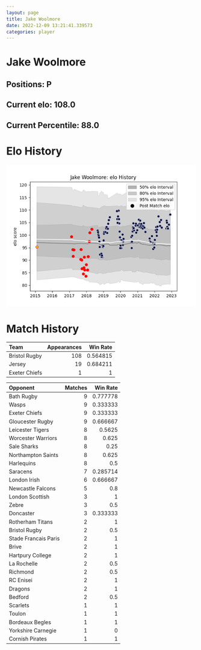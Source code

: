 ```yaml
---  
layout: page  
title: Jake Woolmore  
date: 2022-12-09 13:21:41.339573  
categories: player  
---
```

# Jake Woolmore

## Positions: P

## Current elo: 108.0

## Current Percentile: 88.0

# Elo History


![elo history](history_JakeWoolmore.png)
# Match History


| Team          |   Appearances |   Win Rate |
|:--------------|--------------:|-----------:|
| Bristol Rugby |           108 |   0.564815 |
| Jersey        |            19 |   0.684211 |
| Exeter Chiefs |             1 |   1        |

| Opponent             |   Matches |   Win Rate |
|:---------------------|----------:|-----------:|
| Bath Rugby           |         9 |   0.777778 |
| Wasps                |         9 |   0.333333 |
| Exeter Chiefs        |         9 |   0.333333 |
| Gloucester Rugby     |         9 |   0.666667 |
| Leicester Tigers     |         8 |   0.5625   |
| Worcester Warriors   |         8 |   0.625    |
| Sale Sharks          |         8 |   0.25     |
| Northampton Saints   |         8 |   0.625    |
| Harlequins           |         8 |   0.5      |
| Saracens             |         7 |   0.285714 |
| London Irish         |         6 |   0.666667 |
| Newcastle Falcons    |         5 |   0.8      |
| London Scottish      |         3 |   1        |
| Zebre                |         3 |   0.5      |
| Doncaster            |         3 |   0.333333 |
| Rotherham Titans     |         2 |   1        |
| Bristol Rugby        |         2 |   0.5      |
| Stade Francais Paris |         2 |   1        |
| Brive                |         2 |   1        |
| Hartpury College     |         2 |   1        |
| La Rochelle          |         2 |   0.5      |
| Richmond             |         2 |   0.5      |
| RC Enisei            |         2 |   1        |
| Dragons              |         2 |   1        |
| Bedford              |         2 |   0.5      |
| Scarlets             |         1 |   1        |
| Toulon               |         1 |   1        |
| Bordeaux Begles      |         1 |   1        |
| Yorkshire Carnegie   |         1 |   0        |
| Cornish Pirates      |         1 |   1        |